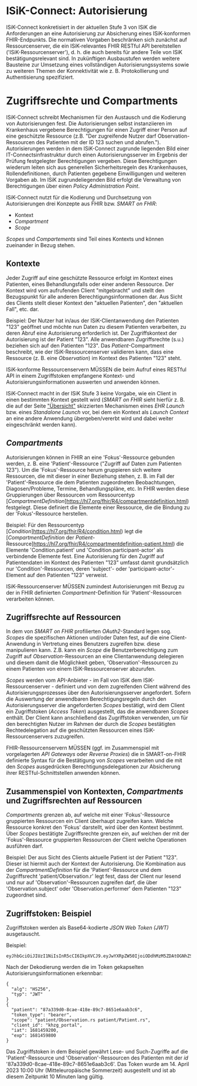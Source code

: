 # ISiK-Connect: Autorisierung

ISiK-Connect konkretisiert in der aktuellen Stufe 3 von ISiK die Anforderungen an eine Autorisierung zur Absicherung eines ISiK-konformen FHIR-Endpunkts. Die normativen Vorgaben beschränken sich zunächst auf Ressourcenserver, die ein ISiK-relevantes FHIR RESTful API bereitstellen ('ISiK-Ressourcenserver'), d. h. die auch bereits für andere Teile von ISiK bestätigungsrelevant sind. In zukünftigen Ausbaustufen werden weitere Bausteine zur Umsetzung eines vollständigen Autorisierungssystems sowie zu weiteren Themen der Konnektivität wie z. B. Protokollierung und Authentisierung spezifiziert. 

# Zugriffsrechte und Compartments

ISiK-Connect schreibt Mechanismen für den Austausch und die Kodierung von Autorisierungen fest. Die Autorisierungen selbst instanziieren im Krankenhaus vergebene Berechtigungen für einen Zugriff einer Person auf eine geschützte Ressource (z.B. "Der zugreifende Nutzer darf Observation-Ressourcen des Patienten mit der ID 123 suchen und abrufen."). Autorisierungen werden in dem ISiK-Connect zugrunde liegenden Bild einer IT-Connectsinfrastruktur durch einen Autorisierungsserver im Ergebnis der Prüfung festgelegter Berechtigungen vergeben. Diese Berechtigungen wiederum leiten sich aus generellen Sicherheitsregeln des Krankenhauses, Rollendefinitionen, durch Patienten gegebene Einwilligungen und weiteren Vorgaben ab. Im ISiK zugrundeliegenden Bild erfolgt die Verwaltung von Berechtigungen über einen _Policy Administration Point_.  

ISiK-Connect nutzt für die Kodierung und Durchsetzung von Autorisierungen drei Konzepte aus FHIR bzw. _SMART on FHIR_:
* Kontext
* _Compartment_ 
* _Scope_

 _Scopes_ und _Compartements_ sind Teil eines Kontexts und können zueinander in Bezug stehen.

## Kontexte

Jeder Zugriff auf eine geschützte Ressource erfolgt im Kontext eines Patienten, eines Behandlungsfalls oder einer anderen Ressource. Der Kontext wird vom aufrufenden Client "mitgebracht" und stellt den Bezugspunkt für alle anderen Berechtigungsinformationen dar. Aus Sicht des Clients stellt dieser Kontext den "aktuellen Patienten", den "aktuellen Fall", etc. dar.

Beispiel: Der Nutzer hat in/aus der ISiK-Clientanwendung den Patienten "123" geöffnet und möchte nun Daten zu diesem Patienten verarbeiten, zu deren Abruf eine Autorisierung erforderlich ist. Der Zugriffskontext der Autorisierung ist der Patient "123". Alle anwendbaren Zugriffsrechte (s.u.) beziehen sich auf den Patienten "123". Das _Patient_-Compartment beschreibt, wie der ISiK-Ressourcenserver validieren kann, dass eine Ressource (z. B. eine _Observation_) im Kontext des Patienten "123" steht.

ISiK-konforme Ressourcenservern MÜSSEN die beim Aufruf eines RESTful API in einem Zugriffstoken empfangene Kontext- und Autorisierungsinformationen auswerten und anwenden können.

ISiK-Connect macht in der ISiK Stufe 3 keine Vorgabe, wie ein Client in einen bestimmten Kontext gestellt wird (_SMART on FHIR_ sieht hierfür z. B. die auf der Seite ["Übersicht"](Uebersicht.md) skizzierten Mechanismen eines _EHR Launch_ bzw. eines _Standalone Launch_ vor, bei dem ein Kontext als _Launch Context_ an eine andere Anwendung übergeben/vererbt wird und dabei weiter eingeschränkt werden kann). 

## _Compartments_

Autorisierungen können in FHIR an eine 'Fokus'-Ressource gebunden werden, z. B. eine 'Patient'-Ressource ("Zugriff auf Daten zum Patienten 123"). Um die 'Fokus'-Ressource herum gruppieren sich weitere Ressourcen, die mit dieser in einer Beziehung stehen, z. B. im Fall der 'Patient'-Ressource die dem Patienten zugeordneten Beobachtungen, Diagosen/Probleme, Termine, Behandlungspläne, etc. In FHIR werden diese Gruppierungen über Ressourcen vom Ressourcentyp [_CompartmentDefinition_]https://hl7.org/fhir/R4/compartmentdefinition.html) festgelegt. Diese definiert die Elemente einer Ressource, die die Bindung zu der 'Fokus'-Ressource herstellen. 

Beispiel: Für den Ressourcentyp [_Condition_]https://hl7.org/fhir/R4/condition.html) legt die [_CompartmentDefinition_ der _Patient_-Ressource]https://hl7.org/fhir/R4/compartmentdefinition-patient.html) die Elemente 'Condition.patient' und 'Condition.participant-actor' als verbindende Elemente fest. Eine Autorisierung für den Zugriff auf Patientendaten im Kontext des Patienten "123" umfasst damit grundsätzlich nur 'Condition'-Ressourcen, deren 'subject'- oder 'participant-actor'-Element auf den Patienten "123" verweist.  

ISiK-Ressourcenserver MÜSSEN zumindest Autorisierungen mit Bezug zu der in FHIR definierten _Compartment_-Definition für 'Patient'-Ressourcen verarbeiten können.

## Zugriffsrechte auf Ressourcen

In dem von _SMART on FHIR_ profilierten _OAuth2_-Standard legen sog. _Scopes_ die spezifischen Aktionen und/oder Daten fest, auf die eine Client-Anwendung in Vertretung eines Benutzers zugreifen bzw. diese manipulieren kann. Z.B. kann ein _Scope_ die Benutzerberechtigung zum Zugriff auf _Observation_-Ressourcen an eine Clientanwendung delegieren und diesem damit die Möglichkeit geben, 'Observation'-Ressourcen zu einem Patienten von einem ISiK-Ressourcenserver abzurufen.

_Scopes_ werden vom API-Anbieter - im Fall von ISiK dem ISiK-Ressourcenserver - definiert und von dem zugreifenden Client während des Autorisierungsprozesses über den Autorisierungsserver angefordert. Sofern die Auswertung der anwendbaren Berechtigungsregeln durch den Autorisierungsserver die angeforderten _Scopes_ bestätigt, wird dem Client ein Zugriffstoken (_Access Token_) ausgestellt, das die anwendbaren _Scopes_ enthält. Der Client kann anschließend das Zugriffstoken verwenden, um für den berechtigten Nutzer im Rahmen der durch die _Scopes_ bestätigten Rechtedelegation auf die geschützten Ressourcen eines ISiK-Ressourcenservers zuzugreifen. 

FHIR-Ressourcenservern MÜSSEN (ggf. im Zusammenspiel mit vorgelagerten _API Gateways_ oder _Reverse Proxies_) die in SMART-on-FHIR definierte Syntax für die Bestätigung von _Scopes_ verarbeiten und die mit den _Scopes_ ausgedrücken Berechtigungsdelegationen zur Absicherung ihrer RESTful-Schnittstellen anwenden können.

## Zusammenspiel von Kontexten, _Compartments_ und Zugriffsrechten auf Ressourcen

_Compartments_ grenzen ab, auf welche mit einer 'Fokus'-Ressource gruppierten Ressourcen ein Client überhaupt zugreifen kann. Welche Ressource konkret den 'Fokus' darstellt, wird über den Kontext bestimmt. Über _Scopes_ bestätigte Zugriffsrechte grenzen ein, auf welchen der mit der 'Fokus'-Ressource gruppierten Ressourcen der Client welche Operationen ausführen darf. 

Beispiel: Der aus Sicht des Clients aktuelle Patient ist der Patient "123". Dieser ist hiermit auch der Kontext der Autorisierung. Die Kombination aus der _CompartmentDefinition_ für die 'Patient'-Ressource und dem Zugriffsrecht 'patient/Observation.r' legt fest, dass der Client nur lesend und nur auf 'Observation'-Ressourcen zugreifen darf, die über 'Observation.subject' oder 'Observation.performer' dem Patienten "123" zugeordnet sind.


## Zugriffstoken: Beispiel

Zugriffstoken werden als Base64-kodierte _JSON Web Token (JWT)_ ausgetauscht. 

Beispiel:

```
eyJhbGciOiJIUzI1NiIsInR5cCI6IkpXVCJ9.eyJwYXRpZW50IjoiODdhMzM5ZDAtOGNhZS00MThlLTg5YzctODY1MWU2YWFiM2M2IiwidG9rZW5fdHlwZSI6ImJlYXJlciIsInNjb3BlIjoicGF0aWVudC9PYnNlcnZhdGlvbi5ycyBwYXRpZW50L1BhdGllbnQucnMiLCJjbGllbnRfaWQiOiJraHpnX3BvcnRhbCIsImlhdCI6MTY4MTQ1OTIwMCwiZXhwIjoxNjgxNDU5ODAwfQ.NyA2LO9u17mZRXz4yP6uUvibuhpjVo5uLslXo2U4DOA
```
Nach der Dekodierung werden die im Token gekapselten Autorisierungsinformationen erkennbar:

```
{
  "alg": "HS256",
  "typ": "JWT"
}
{
  "patient": "87a339d0-8cae-418e-89c7-8651e6aab3c6",
  "token_type": "bearer",
  "scope": "patient/Observation.rs patient/Patient.rs",
  "client_id": "khzg_portal",
  "iat": 1681459200,
  "exp": 1681459800
}
```

Das Zugriffstoken in dem Beispiel gewährt Lese- und Such-Zugriffe auf die 'Patient'-Ressource und 'Observation'-Ressourcen des Patienten mit der _id_ '87a339d0-8cae-418e-89c7-8651e6aab3c6'. Das Token wurde am 14. April 2023 10:00 Uhr (Mitteleuropäische Sommerzeit) ausgestellt und ist ab diesem Zeitpunkt 10 Minuten lang gültig.